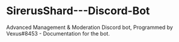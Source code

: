 # SirerusShard---Discord-Bot
Advanced Management &amp; Moderation Discord bot, Programmed by Vexus#8453 - Documentation for the bot.
